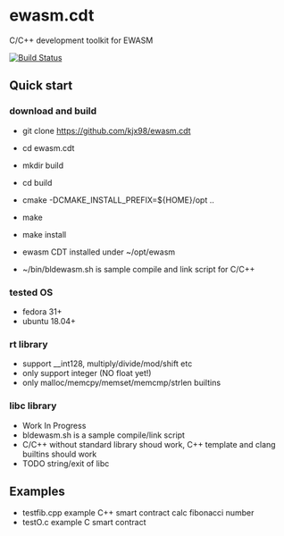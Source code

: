 # ewasm.cdt
C/C++ development toolkit for EWASM

[![Build Status](https://travis-ci.org/kjx98/ewasm.cdt.svg?branch=master)](
https://travis-ci.org/kjx98/ewasm.cdt)

## Quick start
### download and build
*	git clone https://github.com/kjx98/ewasm.cdt
*	cd ewasm.cdt
*	mkdir build
*	cd build
*	cmake -DCMAKE_INSTALL_PREFIX=${HOME}/opt ..
*	make
*	make install

* ewasm CDT installed under ~/opt/ewasm
* ~/bin/bldewasm.sh is sample compile and link script for C/C++

### tested OS
*	fedora 31+
*	ubuntu 18.04+

### rt library
* support __int128, multiply/divide/mod/shift etc
* only support integer (NO float yet!)
* only malloc/memcpy/memset/memcmp/strlen builtins

### libc library
* Work In Progress
*	bldewasm.sh is a sample compile/link script
*	C/C++ without standard library shoud work, C++ template and clang builtins should work
* TODO string/exit of libc

## Examples
*	testfib.cpp  example C++ smart contract calc fibonacci number
*	testO.c example C smart contract
